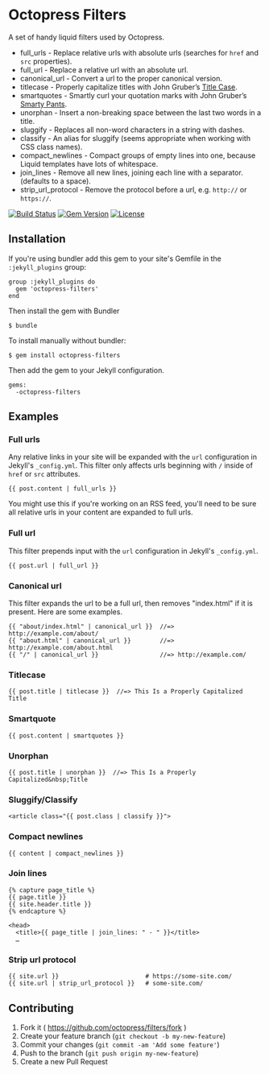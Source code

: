 # Octopress Filters

A set of handy liquid filters used by Octopress.

- full_urls - Replace relative urls with absolute urls (searches for `href` and `src` properties).
- full_url - Replace a relative url with an absolute url.
- canonical_url - Convert a url to the proper canonical version.
- titlecase - Properly capitalize titles with John Gruber’s [Title Case](http://daringfireball.net/2008/05/title_case).
- smartquotes - Smartly curl your quotation marks with John Gruber’s [Smarty Pants](http://daringfireball.net/projects/smartypants/).
- unorphan - Insert a non-breaking space between the last two words in a title.
- sluggify - Replaces all non-word characters in a string with dashes.
- classify - An alias for sluggify (seems appropriate when working with CSS class names).
- compact_newlines - Compact groups of empty lines into one, because Liquid templates have lots of whitespace.
- join_lines - Remove all new lines, joining each line with a separator. (defaults to a space).
- strip_url_protocol - Remove the protocol before a url, e.g. `http://` or `https://`.

[![Build Status](https://travis-ci.org/octopress/filters.svg)](https://travis-ci.org/octopress/filters)
[![Gem Version](http://img.shields.io/gem/v/octopress-filters.svg)](https://rubygems.org/gems/octopress-filters)
[![License](http://img.shields.io/:license-mit-blue.svg)](http://octopress.mit-license.org)

## Installation

If you're using bundler add this gem to your site's Gemfile in the `:jekyll_plugins` group:

    group :jekyll_plugins do
      gem 'octopress-filters'
    end

Then install the gem with Bundler

    $ bundle

To install manually without bundler:

    $ gem install octopress-filters

Then add the gem to your Jekyll configuration.

    gems:
      -octopress-filters

## Examples

### Full urls

Any relative links in your site will be expanded with the `url` configuration in Jekyll's `_config.yml`. This filter only affects urls
beginning with `/` inside of `href` or `src` attributes.

```
{{ post.content | full_urls }}
```

You might use this if you're working on an RSS feed, you'll need to be sure all relative urls in your content are expanded to full urls.

### Full url

This filter prepends input with the `url` configuration in Jekyll's `_config.yml`.

```
{{ post.url | full_url }}
```

### Canonical url

This filter expands the url to be a full url, then removes "index.html" if it is present. Here are some examples.

```
{{ "about/index.html" | canonical_url }}  //=> http://example.com/about/
{{ "about.html" | canonical_url }}        //=> http://example.com/about.html
{{ "/" | canonical_url }}                 //=> http://example.com/

```

### Titlecase

```
{{ post.title | titlecase }}  //=> This Is a Properly Capitalized Title
```

### Smartquote

```
{{ post.content | smartquotes }}
```

### Unorphan

```
{{ post.title | unorphan }}  //=> This Is a Properly Capitalized&nbsp;Title
```

### Sluggify/Classify

```
<article class="{{ post.class | classify }}">
```

### Compact newlines

```
{{ content | compact_newlines }}
```

### Join lines

```
{% capture page_title %}
{{ page.title }}
{{ site.header.title }}
{% endcapture %}

<head>
  <title>{{ page_title | join_lines: " - " }}</title>
  …
```

### Strip url protocol

```
{{ site.url }}                        # https://some-site.com/
{{ site.url | strip_url_protocol }}   # some-site.com/
```

## Contributing

1. Fork it ( https://github.com/octopress/filters/fork )
2. Create your feature branch (`git checkout -b my-new-feature`)
3. Commit your changes (`git commit -am 'Add some feature'`)
4. Push to the branch (`git push origin my-new-feature`)
5. Create a new Pull Request

